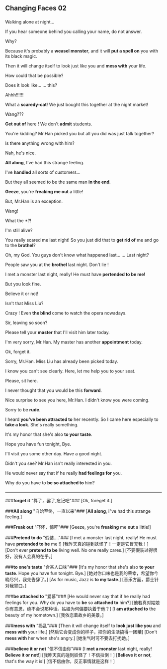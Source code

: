 Changing Faces 02
---
###
Walking alone at night...

If you hear someone behind you calling your name, do not answer.

Why?

Because it's probably a **weasel monster**, and it will **put a spell on** you with its black magic.

Then it will change itself to look just like you and **mess with** your life.

How could that be possible?

Does it look like... ... this?

Ahhh!!!!!!

What a **scaredy-cat**! We just bought this together at the night market!

Wang???



**Get out of** here ! We don't **admit** students.



You're kidding? Mr.Han picked you but all you did was just talk together?

Is there anything wrong with him?

Nah, he's nice.

**All along**, I've had this strange feeling.

I've **handled** all sorts of customers...

But they all seemed to be the same man **in the end**.

**Geeze**, you're **freaking me out** a little!

But, Mr.Han is an exception.



Wang!

What the \*?!

I'm still alive?

You really scared me last night! So you just did that to **get rid of** me and go to the **brothel**?

Oh, my God. You guys don't know what happened last... ... Last night?

People saw you at the **brothel** last night. Don't lie !

I met a monster last night, really! He must have **pertended to be me!**

But you look fine.

Believe it or not!



Isn't that Miss Liu?

Crazy ! Even **the blind** come to watch the opera nowadays.



Sir, leaving so soon?



Please tell your **master** that I'll visit him later today.

I'm very sorry, Mr.Han. My master has another **appointment** today.

Ok, forget it.



Sorry, Mr.Han. Miss Liu has already been picked today.

I know you can't see clearly. Here, let me help you to your seat.

Please, sit here.

I never thought that you would be this **forward**.

Nice surprise to see you here, Mr.Han. I didn't know you were coming.

Sorry to be **rude**.

I heard **you've been attracted to** her recently. So I came here especially to **take a look**. She's really something.

It's my honor that she's also **to your taste**.

Hope you have fun tonight, Bye.

I'll visit you some other day. Have a good night.



Didn't you see? Mr.Han isn't really interested in you.

He would never say that if he really **had feelings for** you.

Why do you have to **be so attached to** him?
###
---

###**forget it** "算了，罢了,忘记吧"###
	[Ok, foreget it.]

###**All along** "自始至终，一直以来"###
	[**All along**, i"ve had this strange feeling.]

###**Freak out** "吓坏，惊吓"###
	[Geeze, you're **freaking** me **out** a little!]

###**Pretend to do** "假装...."###
	[I met a monster last night, really! He must have **pretended to be** me !]
	[我昨天真的碰到妖怪了！一定是它冒充我！]
	[Don't ever **pretend to be** living well. No one really cares.]
	[不要假装过得很好，没有人会真的在乎。]

###**to one's taste** "合某人口味"###
	[It's my honor that she's also **to your taste**. Hope you have fun tonight. Bye.]
	[她对你口味也是我的荣幸，希望你今晚尽兴，我先告辞了。]
	[As for music, Jazz is **to my taste**.]
	[音乐方面，爵士针对我胃口。]

###**be attached to** "爱慕"###
	[He would never say that if he really had feelings for you. Why do you have to **be** so **attached to** him?]
	[他若真对姑娘你有意思，绝不会说那种话。姑娘为何偏要执着于他？]
	[I **am attached to** the beauty of my hometown.]
	[我依恋着故乡的美景。]

###**mess with** "捣乱"###
	[Then it will change itself to **look just like you** and **mess with** your life.]
	[然后它会变成你的样子，把你的生活搞得一团糟]
	[Don't **mess with** her when she's angry.]
	[她生气时可不要去打扰她。]

###**believe it or not** "信不信由你"###
	[I **met a monster** last night, really! **Believe it or not**!]
	[我昨天真的碰到妖怪了！不信拉倒！]
	[**Believe it or not**, that's the way it is!]
	[信不信由你，反正事情就是这样！]

